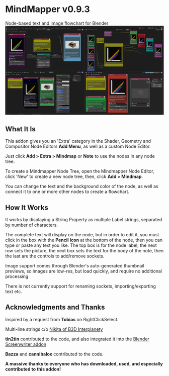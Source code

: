 # MindMapper v0.9.3
Node-based text and image flowchart for Blender
![screenshot](/images/MindMapperUpdate.png)

## What It Is
This addon gives you an 'Extra' category in the Shader, Geometry and Compositor Node Editors __Add Menu__, as well as a custom Node Editor.

Just click __Add > Extra > Mindmap__ or __Note__ to use the nodes in any node tree.

To create a Mindmapper Node Tree, open the Mindmapper Node Editor, click 'New' to create a new node tree, then, click __Add > Mindmap__. 

You can change the text and the background color of the node, as well as connect it to one or more other nodes to create a flowchart.

## How It Works
It works by displaying a String Property as multiple Label strings, separated by number of characters.

The complete text will display on the node, but in order to edit it, you must click in the box with the __Pencil Icon__ at the bottom of the node, then you can type or paste any text you like. The top box is for the node label, the next row sets the picture, the next box sets the text for the body of the note, then the last are the controls to add/remove sockets.

Image support comes through Blender's auto-generated thumbnail previews, so images are low-res, but load quickly, and require no additional processing.

There is not currently support for renaming sockets, importing/exporting text etc.

## Acknowledgments and Thanks
Inspired by a request from __Tobias__ on RightClickSelect.

Multi-line strings c/o [Nikita of B3D Interplanety](https://b3d.interplanety.org/en/multiline-text-in-blender-interface-panels/)

__tin2tin__ contributed to the code, and also integrated it into the [Blender Screenwriter addon](https://github.com/tin2tin/Blender_Screenwriter)

__Bazza__ and __cannibalox__ contributed to the code.

__A massive thanks to everyone who has downloaded, used, and especially contributed to this addon!__
